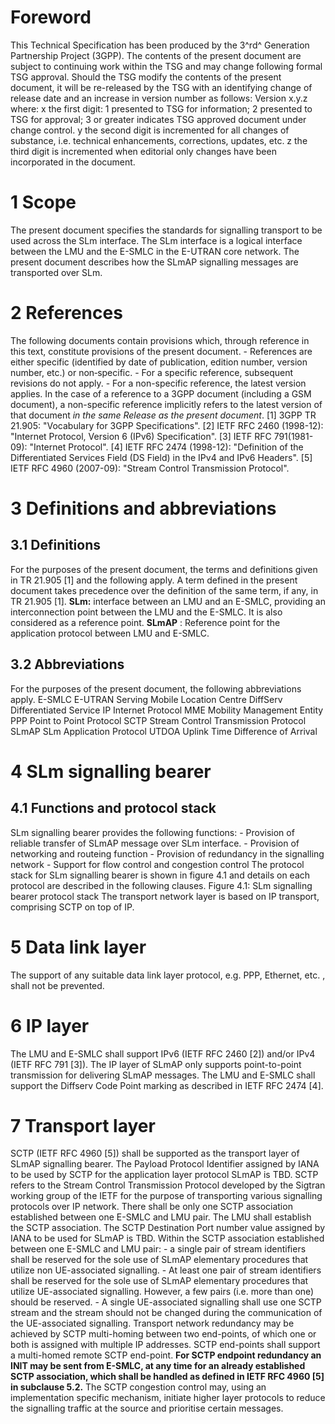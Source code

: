 # Foreword
This Technical Specification has been produced by the 3^rd^ Generation
Partnership Project (3GPP).
The contents of the present document are subject to continuing work within the
TSG and may change following formal TSG approval. Should the TSG modify the
contents of the present document, it will be re-released by the TSG with an
identifying change of release date and an increase in version number as
follows:
Version x.y.z
where:
x the first digit:
1 presented to TSG for information;
2 presented to TSG for approval;
3 or greater indicates TSG approved document under change control.
y the second digit is incremented for all changes of substance, i.e. technical
enhancements, corrections, updates, etc.
z the third digit is incremented when editorial only changes have been
incorporated in the document.
# 1 Scope
The present document specifies the standards for signalling transport to be
used across the SLm interface. The SLm interface is a logical interface
between the LMU and the E-SMLC in the E-UTRAN core network. The present
document describes how the SLmAP signalling messages are transported over SLm.
# 2 References
The following documents contain provisions which, through reference in this
text, constitute provisions of the present document.
\- References are either specific (identified by date of publication, edition
number, version number, etc.) or non‑specific.
\- For a specific reference, subsequent revisions do not apply.
\- For a non-specific reference, the latest version applies. In the case of a
reference to a 3GPP document (including a GSM document), a non-specific
reference implicitly refers to the latest version of that document _in the
same Release as the present document_.
[1] 3GPP TR 21.905: \"Vocabulary for 3GPP Specifications\".
[2] IETF RFC 2460 (1998-12): \"Internet Protocol, Version 6 (IPv6)
Specification\".
[3] IETF RFC 791(1981-09): \"Internet Protocol\".
[4] IETF RFC 2474 (1998-12): \"Definition of the Differentiated Services Field
(DS Field) in the IPv4 and IPv6 Headers\".
[5] IETF RFC 4960 (2007-09): \"Stream Control Transmission Protocol\".
# 3 Definitions and abbreviations
## 3.1 Definitions
For the purposes of the present document, the terms and definitions given in
TR 21.905 [1] and the following apply. A term defined in the present document
takes precedence over the definition of the same term, if any, in TR 21.905
[1].
**SLm:** interface between an LMU and an E-SMLC, providing an interconnection
point between the LMU and the E-SMLC. It is also considered as a reference
point.
**SLmAP** : Reference point for the application protocol between LMU and
E-SMLC.
## 3.2 Abbreviations
For the purposes of the present document, the following abbreviations apply.
E-SMLC E-UTRAN Serving Mobile Location Centre
DiffServ Differentiated Service
IP Internet Protocol
MME Mobility Management Entity
PPP Point to Point Protocol
SCTP Stream Control Transmission Protocol
SLmAP SLm Application Protocol
UTDOA Uplink Time Difference of Arrival
# 4 SLm signalling bearer
## 4.1 Functions and protocol stack
SLm signalling bearer provides the following functions:
\- Provision of reliable transfer of SLmAP message over SLm interface.
\- Provision of networking and routeing function
\- Provision of redundancy in the signalling network
\- Support for flow control and congestion control
The protocol stack for SLm signalling bearer is shown in figure 4.1 and
details on each protocol are described in the following clauses.
Figure 4.1: SLm signalling bearer protocol stack
The transport network layer is based on IP transport, comprising SCTP on top
of IP.
# 5 Data link layer
The support of any suitable data link layer protocol, e.g. PPP, Ethernet, etc.
, shall not be prevented.
# 6 IP layer
The LMU and E-SMLC shall support IPv6 (IETF RFC 2460 [2]) and/or IPv4 (IETF
RFC 791 [3]).
The IP layer of SLmAP only supports point-to-point transmission for delivering
SLmAP messages.
The LMU and E-SMLC shall support the Diffserv Code Point marking as described
in IETF RFC 2474 [4].
# 7 Transport layer
SCTP (IETF RFC 4960 [5]) shall be supported as the transport layer of SLmAP
signalling bearer. The Payload Protocol Identifier assigned by IANA to be used
by SCTP for the application layer protocol SLmAP is TBD.
SCTP refers to the Stream Control Transmission Protocol developed by the
Sigtran working group of the IETF for the purpose of transporting various
signalling protocols over IP network.
There shall be only one SCTP association established between one E-SMLC and
LMU pair.
The LMU shall establish the SCTP association. The SCTP Destination Port number
value assigned by IANA to be used for SLmAP is TBD.
Within the SCTP association established between one E-SMLC and LMU pair:
\- a single pair of stream identifiers shall be reserved for the sole use of
SLmAP elementary procedures that utilize non UE-associated signalling.
\- At least one pair of stream identifiers shall be reserved for the sole use
of SLmAP elementary procedures that utilize UE-associated signalling. However,
a few pairs (i.e. more than one) should be reserved.
\- A single UE-associated signalling shall use one SCTP stream and the stream
should not be changed during the communication of the UE-associated
signalling.
Transport network redundancy may be achieved by SCTP multi-homing between two
end-points, of which one or both is assigned with multiple IP addresses. SCTP
end-points shall support a multi-homed remote SCTP end-point. **For SCTP
endpoint redundancy an INIT may be sent from E-SMLC, at any time for an
already established SCTP association, which shall be handled as defined in
IETF RFC 4960 [5] in subclause 5.2.**
The SCTP congestion control may, using an implementation specific mechanism,
initiate higher layer protocols to reduce the signalling traffic at the source
and prioritise certain messages.
#
